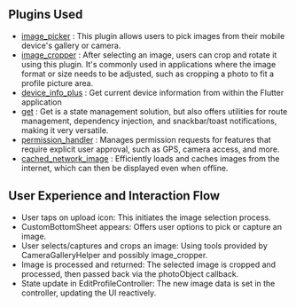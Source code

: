 ## Plugins Used
- [image_picker](https://pub.dev/packages/image_picker) : This plugin allows users to pick images from their mobile device's gallery or camera.
- [image_cropper](https://pub.dev/packages/image_cropper) : After selecting an image, users can crop and rotate it using this plugin. It's commonly used in applications where the image format or size needs to be adjusted, such as cropping a photo to fit a profile picture area.
- [device_info_plus](https://pub.dev/packages/device_info_plus) : Get current device information from within the Flutter application
- [get](https://pub.dev/packages/get) : Get is a state management solution, but also offers utilities for route management, dependency injection, and snackbar/toast notifications, making it very versatile.
- [permission_handler](https://pub.dev/packages/permission_handler) : Manages permission requests for features that require explicit user approval, such as GPS, camera access, and more.
- [cached_network_image](https://pub.dev/packages/cached_network_image) : Efficiently loads and caches images from the internet, which can then be displayed even when offline.

## User Experience and Interaction Flow
* User taps on upload icon: This initiates the image selection process.
* CustomBottomSheet appears: Offers user options to pick or capture an image.
* User selects/captures and crops an image: Using tools provided by CameraGalleryHelper and possibly image_cropper.
* Image is processed and returned: The selected image is cropped and processed, then passed back via the photoObject callback.
* State update in EditProfileController: The new image data is set in the controller, updating the UI reactively.